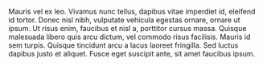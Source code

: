 Mauris vel ex leo. Vivamus nunc tellus, dapibus vitae imperdiet id, eleifend id tortor. Donec nisl nibh, vulputate vehicula egestas ornare, ornare ut ipsum. Ut risus enim, faucibus et nisl a, porttitor cursus massa. Quisque malesuada libero quis arcu dictum, vel commodo risus facilisis. Mauris id sem turpis. Quisque tincidunt arcu a lacus laoreet fringilla. Sed luctus dapibus justo et aliquet. Fusce eget suscipit ante, sit amet faucibus ipsum.